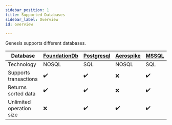 ```yaml
---
sidebar_position: 1 
title: Supported Databases 
sidebar_label: Overview 
id: overview

---
```


Genesis supports different databases.

| Database                 | [FoundationDb](../foundationdb) | [Postgresql](../postgresql) | [Aerospike](../aerospike) | [MSSQL](../mssql) |
|--------------------------|---------------------------------|-----------------------------|---------------------------|---------------------------|
| Technology               | NOSQL                           | SQL                         | NOSQL                     | SQL                     |
| Supports transactions    | ✔️                              | ✔️                          | ❌                         | ✔️                        |
| Returns sorted data      | ✔️                              | ✔️                          | ❌                         | ✔️                        |
| Unlimited operation size | ❌                               | ✔️                          | ✔️                        | ✔️                        |

